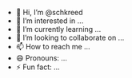 - 👋 Hi, I’m @schkreed
- 👀 I’m interested in ...
- 🌱 I’m currently learning ...
- 💞️ I’m looking to collaborate on ...
- 📫 How to reach me ...
- 😄 Pronouns: ...
- ⚡ Fun fact: ...

<!---
schkreed/schkreed is a ✨ special ✨ repository because its `README.md` (this file) appears on your GitHub profile.
You can click the Preview link to take a look at your changes.
--->
